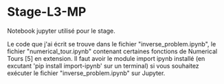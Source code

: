 # Stage-L3-MP
Notebook jupyter utilisé pour le stage.

Le code que j'ai écrit se trouve dans le fichier "inverse_problem.ipynb", le fichier "numerical_tour.ipynb" contenant certaines fonctions de Numerical Tours [5] en extension.
Il faut avoir le module import ipynb installé (en excutant 'pip install import-ipynb' sur un terminal) si vous souhaitez exécuter le fichier "inverse_problem.ipynb" sur Jupyter.
